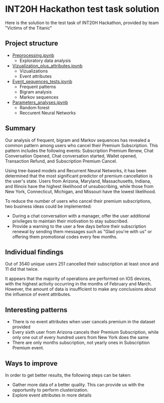# INT20H Hackathon test task solution
Here is the solution to the test task of INT20H Hackathon, provided by team "Victims of the Titanic"

## Project structure
 - [Preprocessing.ipynb](Preprocessing.ipynb)
    - Exploratory data analysis
 - [Vizualization_plus_attributes.ipynb](Vizualization_plus_attributes.ipynb)
    - Vizualizations
    - Event attributes
 - [Event_sequences_tests.ipynb](Event_sequences_tests.ipynb)
    - Frequent patterns
    - Bigram analysis
    - Markov sequences
 - [Parameters_analyses.ipynb](Parameters_analyses.ipynb)
    - Random forest
    - Reccurent Neural Networks

## Summary 

Our analysis of frequent, bigram and Markov sequences has revealed a common pattern among users who cancel their Premium Subscription. This pattern includes the following events: Subscription Premium Renew, Chat Conversation Opened, Chat conversation started, Wallet opened, Transaction Refund, and Subscription Premium Cancel. 

Using tree-based models and Recurrent Neural Networks, it has been determined that the most significant predictor of premium cancellation is the user's state. Users from Arizona, Maryland, Massachusetts, Indiana, and Illinois have the highest likelihood of unsubscribing, while those from New York, Connecticut, Michigan, and Missouri have the lowest likelihood.

To reduce the number of users who cancel their premium subscriptions, two business ideas could be implemented:
- During a chat conversation with a manager, offer the user additional privileges to maintain their motivation to stay subscribed.
- Provide a warning to the user a few days before their subscription renewal by sending them messages such as "Glad you're with us" or offering them promotional codes every few months.

## Individual findings

Out of 3540 unique users 251 cancelled their subscription at least once and 11 did that twice.

It appears that the majority of operations are performed on IOS devices, with the highest activity occurring in the months of February and March. However, the amount of data is insufficient to make any conclusions about the influence of event attributes.

## Interesting patterns
- There is no event attributes when user cancels premium in the dataset provided
- Every sixth user from Arizona cancels their Premium Subscription, while only one out of every hundred users from New York does the same
- There are only months subscription, not yearly ones in Subscription Premium event.


## Ways to improve
In order to get better results, the following steps can be taken:
 - Gather more data of a better quality. This can provide us with the opportunity to perform clusterization.
 - Explore event attributes in more details
